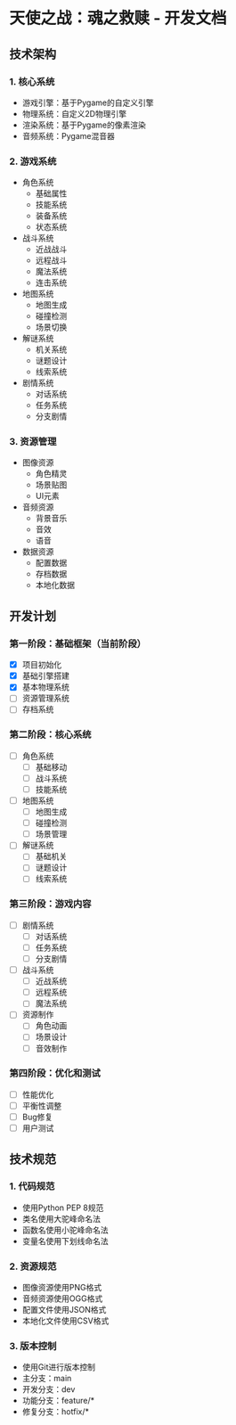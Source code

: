 # 天使之战：魂之救赎 - 开发文档

## 技术架构

### 1. 核心系统
- 游戏引擎：基于Pygame的自定义引擎
- 物理系统：自定义2D物理引擎
- 渲染系统：基于Pygame的像素渲染
- 音频系统：Pygame混音器

### 2. 游戏系统
- 角色系统
  - 基础属性
  - 技能系统
  - 装备系统
  - 状态系统
- 战斗系统
  - 近战战斗
  - 远程战斗
  - 魔法系统
  - 连击系统
- 地图系统
  - 地图生成
  - 碰撞检测
  - 场景切换
- 解谜系统
  - 机关系统
  - 谜题设计
  - 线索系统
- 剧情系统
  - 对话系统
  - 任务系统
  - 分支剧情

### 3. 资源管理
- 图像资源
  - 角色精灵
  - 场景贴图
  - UI元素
- 音频资源
  - 背景音乐
  - 音效
  - 语音
- 数据资源
  - 配置数据
  - 存档数据
  - 本地化数据

## 开发计划

### 第一阶段：基础框架（当前阶段）
- [x] 项目初始化
- [x] 基础引擎搭建
- [x] 基本物理系统
- [ ] 资源管理系统
- [ ] 存档系统

### 第二阶段：核心系统
- [ ] 角色系统
  - [ ] 基础移动
  - [ ] 战斗系统
  - [ ] 技能系统
- [ ] 地图系统
  - [ ] 地图生成
  - [ ] 碰撞检测
  - [ ] 场景管理
- [ ] 解谜系统
  - [ ] 基础机关
  - [ ] 谜题设计
  - [ ] 线索系统

### 第三阶段：游戏内容
- [ ] 剧情系统
  - [ ] 对话系统
  - [ ] 任务系统
  - [ ] 分支剧情
- [ ] 战斗系统
  - [ ] 近战系统
  - [ ] 远程系统
  - [ ] 魔法系统
- [ ] 资源制作
  - [ ] 角色动画
  - [ ] 场景设计
  - [ ] 音效制作

### 第四阶段：优化和测试
- [ ] 性能优化
- [ ] 平衡性调整
- [ ] Bug修复
- [ ] 用户测试

## 技术规范

### 1. 代码规范
- 使用Python PEP 8规范
- 类名使用大驼峰命名法
- 函数名使用小驼峰命名法
- 变量名使用下划线命名法

### 2. 资源规范
- 图像资源使用PNG格式
- 音频资源使用OGG格式
- 配置文件使用JSON格式
- 本地化文件使用CSV格式

### 3. 版本控制
- 使用Git进行版本控制
- 主分支：main
- 开发分支：dev
- 功能分支：feature/*
- 修复分支：hotfix/* 